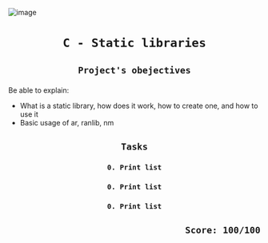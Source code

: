 ![image](https://media-exp1.licdn.com/dms/image/C4E12AQGQo_mcLkMHNQ/article-cover_image-shrink_720_1280/0/1615080464521?e=2147483647&v=beta&t=ND_OfvFzjdjngD8GdMnHY8xRccVZ57TJdjgDyOui9IM)


# <p align=center>`C - Static libraries`</p>
## <p align=center> `Project's obejectives` </p>
Be able to explain:
- What is a static library, how does it work, how to create one, and how to use it
- Basic usage of ar, ranlib, nm

## <p align=center>`Tasks`</p>
### <p align=center>`0. Print list`</p>
### <p align=center>`0. Print list`</p>
### <p align=center>`0. Print list`</p>

## <p align=right>`Score: 100/100`</p>
